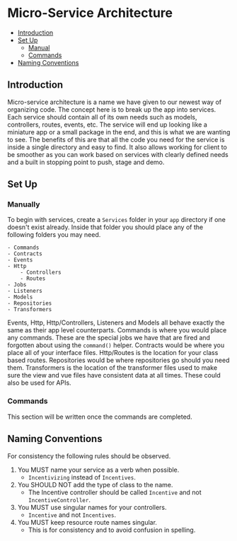 # Micro-Service Architecture
 
- [Introduction](#introduction)
- [Set Up](#set-up)
    - [Manual](#set-up-manual)
    - [Commands](#set-up-commands)
- [Naming Conventions](#naming-conventions)
 
<a name="introduction"></a>
## Introduction
Micro-service architecture is a name we have given to our newest way of organizing code.  The concept here is to break up 
the app into services.  Each service should contain all of its own needs such as models, controllers, routes, events, 
etc.  The service will end up looking like a miniature app or a small package in the end, and this is what we are wanting 
to see.  The benefits of this are that all the code you need for the service is inside a single directory and easy to 
find.  It also allows working for client to be smoother as you can work based on services with clearly defined needs and 
a built in stopping point to push, stage and demo.

<a name="set-up"></a>
## Set Up
<a name="set-up-manual"></a>
### Manually
To begin with services, create a `Services` folder in your `app` directory if one doesn't exist already.  Inside that folder 
you should place any of the following folders you may need.

```
- Commands
- Contracts
- Events
- Http
    - Controllers
    - Routes
- Jobs
- Listeners
- Models
- Repositories
- Transformers
```

Events, Http, Http/Controllers, Listeners and Models all behave exactly the same as their app level counterparts.  Commands 
is where you would place any commands.  These are the special jobs we have that are fired and forgotten about using 
the `command()` helper.  Contracts would be where you place all of your interface files.  Http/Routes is the location for 
your class based routes.  Repositories would be where repositories go should you need them.  Transformers is the location 
of the transformer files used to make sure the view and vue files have consistent data at all times.  These could also be 
used for APIs.

<a name="set-up-commands"></a>
### Commands
This section will be written once the commands are completed.

<a name="naming-conventions"></a>
## Naming Conventions
For consistency the following rules should be observed.

1. You MUST name your service as a verb when possible.
    - `Incentivizing` instead of `Incentives`.
1. You SHOULD NOT add the type of class to the name.
    - The Incentive controller should be called `Incentive` and not `IncentiveController`.
1. You MUST use singular names for your controllers.
    - `Incentive` and not `Incentives`.
1. You MUST keep resource route names singular.
    - This is for consistency and to avoid confusion in spelling.
